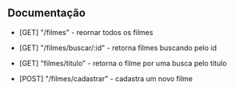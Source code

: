 ## Documentação

- [GET] "/filmes" - reornar todos os filmes

- [GET] "/filmes/buscar/:id" - retorna filmes buscando pelo id

- [GET] "filmes/titulo" - retorna o filme por uma busca pelo titulo

- [POST] "/filmes/cadastrar" - cadastra um novo filme